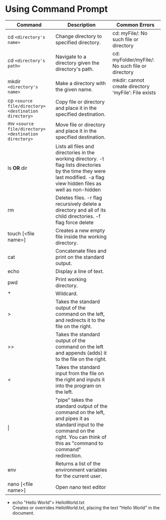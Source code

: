 # Using Command Prompt

|Command|Description|Common Errors|
|-|-|-|
|cd `<directory's name>`|Change directory to specified directory.| cd: myFile/: No such file or directory|
|cd `<directory's path>`|Navigate to a directory given the directory's path.| cd: myFolder/myFile/: No such file or directory|
|mkdir `<directory's name>`|Make a directory with the given name.|mkdir: cannot create directory ‘myFile’: File exists|
|cp `<source file/directory>` `<destination directory>`|Copy file or directory and place it in the specified destination.||
|mv `<source file/directory>` `<destination directory>`|Move file or directory and place it in the specified destination.||
|ls **OR** dir |Lists all files and directories in the working directory. -t flag lists directories by the time they were last modified. -a flag view hidden files as well as non-hidden||
|rm <file name>|Deletes files. -r flag recursively delete a directory and all of its child directories. -f flag force delete||
|touch [\<file name>] |Creates a new empty file inside the working directory.||
|cat|Concatenate files and print on the standard output.||
|echo|Display a line of text.||
|pwd|Print working directory.||
|*|Wildcard.||
|>| Takes the standard output of the command on the left, and redirects it to the file on the right.|
|>>|Takes the standard output of the command on the left and appends (adds) it to the file on the right.|
|<|Takes the standard input from the file on the right and inputs it into the program on the left.|
|\||"pipe" takes the standard output of the command on the left, and pipes it as standard input to the command on the right. You can think of this as "command to command" redirection.||
|env|Returns a list of the environment variables for the current user.||
|nano [\<file name>]|Open nano text editor||

* echo "Hello World"> HelloWorld.txt<br>Creates or overrides HelloWorld.txt, placing the text "Hello World" in the document.
